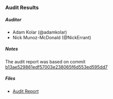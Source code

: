 ### Audit Results

##### Auditor
* Adam Kolar (@adamkolar)
* Nick Munoz-McDonald (@NickErrant)

##### Notes
The audit report was based on commit [b13ae529861edf57003e238065f6d553ed595dd7](https://github.com/gnosis/safe-contracts/commit/b13ae529861edf57003e238065f6d553ed595dd7)

##### Files
* [Audit Report](Gnosis_Safe_Audit_Report_1_1_0.pdf)